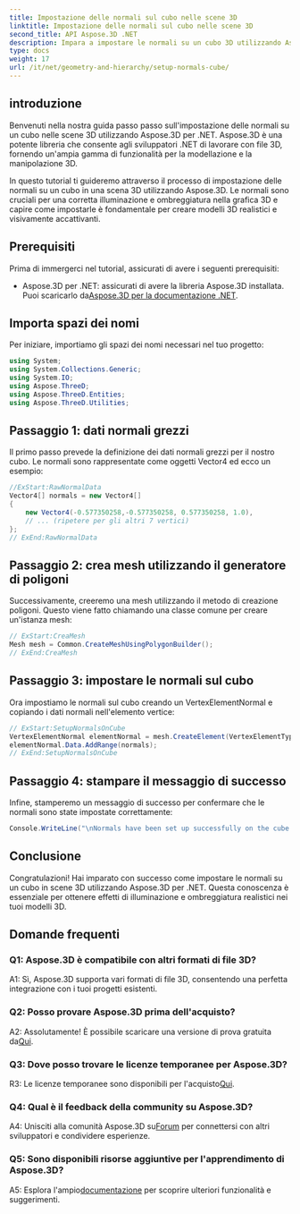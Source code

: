 ```yaml
---
title: Impostazione delle normali sul cubo nelle scene 3D
linktitle: Impostazione delle normali sul cubo nelle scene 3D
second_title: API Aspose.3D .NET
description: Impara a impostare le normali su un cubo 3D utilizzando Aspose.3D per .NET. Migliora le tue capacità di modellazione 3D con questa guida passo passo.
type: docs
weight: 17
url: /it/net/geometry-and-hierarchy/setup-normals-cube/
---
```

## introduzione

Benvenuti nella nostra guida passo passo sull'impostazione delle normali su un cubo nelle scene 3D utilizzando Aspose.3D per .NET. Aspose.3D è una potente libreria che consente agli sviluppatori .NET di lavorare con file 3D, fornendo un'ampia gamma di funzionalità per la modellazione e la manipolazione 3D.

In questo tutorial ti guideremo attraverso il processo di impostazione delle normali su un cubo in una scena 3D utilizzando Aspose.3D. Le normali sono cruciali per una corretta illuminazione e ombreggiatura nella grafica 3D e capire come impostarle è fondamentale per creare modelli 3D realistici e visivamente accattivanti.

## Prerequisiti

Prima di immergerci nel tutorial, assicurati di avere i seguenti prerequisiti:

-  Aspose.3D per .NET: assicurati di avere la libreria Aspose.3D installata. Puoi scaricarlo da[Aspose.3D per la documentazione .NET](https://reference.aspose.com/3d/net/).

## Importa spazi dei nomi

Per iniziare, importiamo gli spazi dei nomi necessari nel tuo progetto:

```csharp
using System;
using System.Collections.Generic;
using System.IO;
using Aspose.ThreeD;
using Aspose.ThreeD.Entities;
using Aspose.ThreeD.Utilities;
```

## Passaggio 1: dati normali grezzi

Il primo passo prevede la definizione dei dati normali grezzi per il nostro cubo. Le normali sono rappresentate come oggetti Vector4 ed ecco un esempio:

```csharp
//ExStart:RawNormalData
Vector4[] normals = new Vector4[]
{
    new Vector4(-0.577350258,-0.577350258, 0.577350258, 1.0),
    // ... (ripetere per gli altri 7 vertici)
};
// ExEnd:RawNormalData
```

## Passaggio 2: crea mesh utilizzando il generatore di poligoni

Successivamente, creeremo una mesh utilizzando il metodo di creazione poligoni. Questo viene fatto chiamando una classe comune per creare un'istanza mesh:

```csharp
// ExStart:CreaMesh
Mesh mesh = Common.CreateMeshUsingPolygonBuilder();
// ExEnd:CreaMesh
```

## Passaggio 3: impostare le normali sul cubo

Ora impostiamo le normali sul cubo creando un VertexElementNormal e copiando i dati normali nell'elemento vertice:

```csharp
// ExStart:SetupNormalsOnCube
VertexElementNormal elementNormal = mesh.CreateElement(VertexElementType.Normal, MappingMode.ControlPoint, ReferenceMode.Direct) as VertexElementNormal;
elementNormal.Data.AddRange(normals);
// ExEnd:SetupNormalsOnCube
```

## Passaggio 4: stampare il messaggio di successo

Infine, stamperemo un messaggio di successo per confermare che le normali sono state impostate correttamente:

```csharp
Console.WriteLine("\nNormals have been set up successfully on the cube.");
```

## Conclusione

Congratulazioni! Hai imparato con successo come impostare le normali su un cubo in scene 3D utilizzando Aspose.3D per .NET. Questa conoscenza è essenziale per ottenere effetti di illuminazione e ombreggiatura realistici nei tuoi modelli 3D.

## Domande frequenti

### Q1: Aspose.3D è compatibile con altri formati di file 3D?

A1: Sì, Aspose.3D supporta vari formati di file 3D, consentendo una perfetta integrazione con i tuoi progetti esistenti.

### Q2: Posso provare Aspose.3D prima dell'acquisto?

 A2: Assolutamente! È possibile scaricare una versione di prova gratuita da[Qui](https://releases.aspose.com/).

### Q3: Dove posso trovare le licenze temporanee per Aspose.3D?

 R3: Le licenze temporanee sono disponibili per l'acquisto[Qui](https://purchase.aspose.com/temporary-license/).

### Q4: Qual è il feedback della community su Aspose.3D?

 A4: Unisciti alla comunità Aspose.3D su[Forum](https://forum.aspose.com/c/3d/18) per connettersi con altri sviluppatori e condividere esperienze.

### Q5: Sono disponibili risorse aggiuntive per l'apprendimento di Aspose.3D?

 A5: Esplora l'ampio[documentazione](https://reference.aspose.com/3d/net/) per scoprire ulteriori funzionalità e suggerimenti.